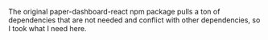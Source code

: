 The original paper-dashboard-react npm package pulls a ton of dependencies that are not needed and conflict with other dependencies, so I took what I need here.
